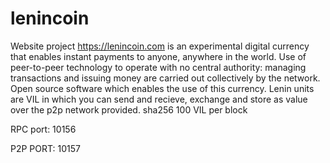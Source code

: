 # lenincoin 
Website project https://lenincoin.com
is an experimental digital currency that enables instant payments to anyone,
anywhere in the world.
Use of peer-to-peer technology to operate with no central authority:
managing transactions and issuing money are carried out collectively by the network.
Open source software which enables the use of this currency.
Lenin units are VIL in which you can send and recieve, exchange and store as value over the p2p network provided.
sha256 
100 VIL per block

RPC port: 10156

P2P PORT: 10157
